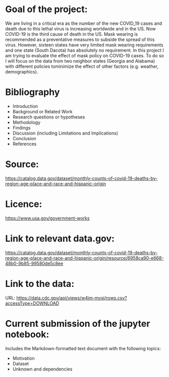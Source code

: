 # Goal of the project:
We are living in a critical era as the number of the new COVID_19 cases and death due to this lethal virus is increasing worldwide and in the US. Now COVID-19 is the third cause of death in the US. Mask wearing is recommended as a preventative measures to subside the spread of this virus. However, sixteen states have very limited mask wearing requirements and one state (South Dacota) has absolutely no requirement. In this project I am trying to evaluate the effect of mask policy on COVID-19 cases. To do so I will focus on the data from two neighbor states (Georgia and Alabama) with different policies tominimize the effect of other factors (e.g. weather, demographics).  

# Bibliography
- Introduction
- Background or Related Work
- Research questions or hypotheses
- Methodology
- Findings
- Discussion (including Limitations and Implications)
- Conclusion
- References

# Source:
https://catalog.data.gov/dataset/monthly-counts-of-covid-19-deaths-by-region-age-place-and-race-and-hispanic-origin

# Licence:

https://www.usa.gov/government-works


# Link to relevant data.gov:
https://catalog.data.gov/dataset/monthly-counts-of-covid-19-deaths-by-region-age-place-and-race-and-hispanic-origin/resource/6958ca90-e668-48b0-9b85-99580de5c8ee


# Link to the data: 
URL: https://data.cdc.gov/api/views/w4jm-mysj/rows.csv?accessType=DOWNLOAD

# Current submission of the jupyter notebook:
Includes the Markdown-formatted text document with the following topics:
- Motivation
- Dataset
- Unknown and dependencies
